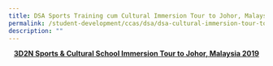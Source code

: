 ```yaml
---
title: DSA Sports Training cum Cultural Immersion Tour to Johor, Malaysia 2019
permalink: /student-development/ccas/dsa/dsa-cultural-immersion-tour-to-johor-malaysia-2019/
description: ""
---
```

<p style="text-align:center;"><strong><u>3D2N Sports & Cultural School Immersion Tour to Johor, Malaysia 2019
</u></strong></p>